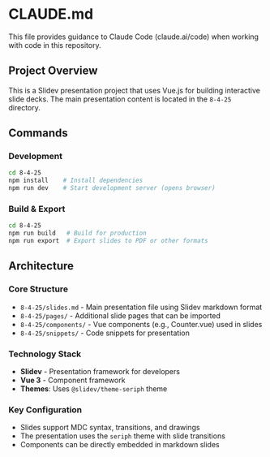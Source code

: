 # CLAUDE.md

This file provides guidance to Claude Code (claude.ai/code) when working with code in this repository.

## Project Overview
This is a Slidev presentation project that uses Vue.js for building interactive slide decks. The main presentation content is located in the `8-4-25` directory.

## Commands

### Development
```bash
cd 8-4-25
npm install    # Install dependencies
npm run dev    # Start development server (opens browser)
```

### Build & Export
```bash
cd 8-4-25
npm run build   # Build for production
npm run export  # Export slides to PDF or other formats
```

## Architecture

### Core Structure
- `8-4-25/slides.md` - Main presentation file using Slidev markdown format
- `8-4-25/pages/` - Additional slide pages that can be imported
- `8-4-25/components/` - Vue components (e.g., Counter.vue) used in slides
- `8-4-25/snippets/` - Code snippets for presentation

### Technology Stack
- **Slidev** - Presentation framework for developers
- **Vue 3** - Component framework
- **Themes**: Uses `@slidev/theme-seriph` theme

### Key Configuration
- Slides support MDC syntax, transitions, and drawings
- The presentation uses the `seriph` theme with slide transitions
- Components can be directly embedded in markdown slides